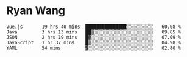 # Ryan Wang

<!--START_SECTION:waka-->
```text
Vue.js       19 hrs 40 mins  ███████████████░░░░░░░░░░   60.08 % 
Java         3 hrs 13 mins   ██▒░░░░░░░░░░░░░░░░░░░░░░   09.85 % 
JSON         2 hrs 19 mins   █▓░░░░░░░░░░░░░░░░░░░░░░░   07.09 % 
JavaScript   1 hr 37 mins    █▒░░░░░░░░░░░░░░░░░░░░░░░   04.98 % 
YAML         54 mins         ▓░░░░░░░░░░░░░░░░░░░░░░░░   02.80 % 
```
<!--END_SECTION:waka-->
